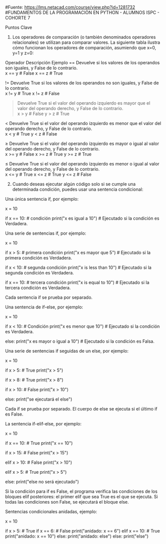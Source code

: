 #Fuente: https://lms.netacad.com/course/view.php?id=1281732 #FUNDAMENTOS DE LA PROGRAMACIÒN EN PYTHON - ALUMNOS ISPC - COHORTE 7

Puntos Clave

1. Los operadores de comparación (o también denominados operadores relacionales) se utilizan para comparar valores. La siguiente tabla ilustra cómo funcionan los operadores de comparación, asumiendo que x=0, y=1 y z=0:

Operador	Descripción	Ejemplo
==	Devuelve si los valores de los operandos son iguales, y False de lo contrario.	
x == y  # False
x == z  # True

!=	Devuelve True si los valores de los operandos no son iguales, y False de lo contrario.	
x != y  # True
x != z  # False

>	Devuelve True si el valor del operando izquierdo es mayor que el valor del operando derecho, y False de lo contrario.	
x > y  # False
y > z  # True

<	Devuelve True si el valor del operando izquierdo es menor que el valor del operando derecho, y False de lo contrario.	
x < y  # True
y < z  # False

≥	Devuelve True si el valor del operando izquierdo es mayor o igual al valor del operando derecho, y False de lo contrario.	
x >= y  # False
x >= z  # True
y >= z  # True

≤	Devuelve True si el valor del operando izquierdo es menor o igual al valor del operando derecho, y False de lo contrario.	
x <= y  # True
x <= z  # True
y <= z  # False

2. Cuando deseas ejecutar algún código solo si se cumple una determinada condición, puedes usar una sentencia condicional:

Una única sentencia if, por ejemplo:

x = 10

if x == 10: # condición
    print("x es igual a 10")  # Ejecutado si la condición es Verdadera.


Una serie de sentencias if, por ejemplo:

x = 10

if x > 5: # primera condición
    print("x es mayor que 5")  # Ejecutado si la primera condición es Verdadera.

if x < 10: # segunda condición
    print("x is less than 10")  # Ejecutado si la segunda condición es Verdadera.

if x == 10: # tercera condición
    print("x is equal to 10")  # Ejecutado si la tercera condición es Verdadera.
    

Cada sentencia if se prueba por separado.




Una sentencia de if-else, por ejemplo:

x = 10

if x < 10:  # Condición
    print("x es menor que 10")  # Ejecutado si la condición es Verdadera.

else:
    print("x es mayor o igual a 10")  # Ejecutado si la condición es Falsa.


Una serie de sentencias if seguidas de un else, por ejemplo:

x = 10

if x > 5:  # True
    print("x > 5")

if x > 8:  # True
    print("x > 8")

if x > 10:  # False
    print("x > 10")

else:
    print("se ejecutará el else")


Cada if se prueba por separado. El cuerpo de else se ejecuta si el último if es False.

La sentencia if-elif-else, por ejemplo:

x = 10

if x == 10:  # True
    print("x == 10")

if x > 15:  # False
    print("x > 15")

elif x > 10:  # False
    print("x > 10")

elif x > 5:  # True
    print("x > 5")

else:
    print("else no será ejecutado")


Si la condición para if es False, el programa verifica las condiciones de los bloques elif posteriores: el primer elif que sea True es el que se ejecuta. Si todas las condiciones son False, se ejecutará el bloque else.

Sentencias condicionales anidadas, ejemplo:

x = 10

if x > 5:  # True
    if x == 6:  # False
        print("anidado: x == 6")
    elif x == 10:  # True
        print("anidado: x == 10")
    else:
        print("anidado: else")
else:
    print("else")
